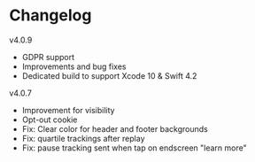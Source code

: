# Changelog

v4.0.9
- GDPR support
- Improvements and bug fixes
- Dedicated build to support Xcode 10 & Swift 4.2

v4.0.7
- Improvement for visibility
- Opt-out cookie
- Fix: Clear color for header and footer backgrounds
- Fix: quartile trackings after replay
- Fix: pause tracking sent when tap on endscreen "learn more"